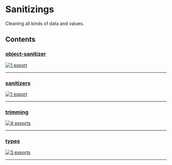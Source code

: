 # Sanitizings

<!-- SUMMARY:START -->

Cleaning all kinds of data and values.

<!-- SUMMARY:END -->

## Contents

<!-- TOC:START -->
### [object-sanitizer](https://github.com/JanMalch/ts-experiments/blob/master/src/utils/sanitizing/object-sanitizer.ts)

[![1 export](https://img.shields.io/badge/exports-1-blue)](https://github.com/JanMalch/ts-experiments/blob/master/src/utils/sanitizing/object-sanitizer.ts)

---

### [sanitizers](https://github.com/JanMalch/ts-experiments/blob/master/src/utils/sanitizing/sanitizers.ts)

[![1 export](https://img.shields.io/badge/exports-1-blue)](https://github.com/JanMalch/ts-experiments/blob/master/src/utils/sanitizing/sanitizers.ts)

---

### [trimming](https://github.com/JanMalch/ts-experiments/blob/master/src/utils/sanitizing/trimming.ts)

[![4 exports](https://img.shields.io/badge/exports-4-blue)](https://github.com/JanMalch/ts-experiments/blob/master/src/utils/sanitizing/trimming.ts)

---

### [types](https://github.com/JanMalch/ts-experiments/blob/master/src/utils/sanitizing/types.ts)

[![3 exports](https://img.shields.io/badge/exports-3-blue)](https://github.com/JanMalch/ts-experiments/blob/master/src/utils/sanitizing/types.ts)

---
<!-- TOC:END -->
